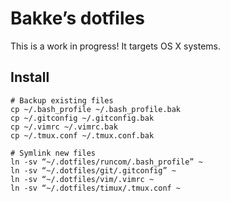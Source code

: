 # Bakke’s dotfiles
This is a work in progress! It targets OS X systems.

## Install
```
# Backup existing files
cp ~/.bash_profile ~/.bash_profile.bak
cp ~/.gitconfig ~/.gitconfig.bak
cp ~/.vimrc ~/.vimrc.bak
cp ~/.tmux.conf ~/.tmux.conf.bak

# Symlink new files
ln -sv “~/.dotfiles/runcom/.bash_profile” ~
ln -sv “~/.dotfiles/git/.gitconfig” ~
ln -sv “~/.dotfiles/vim/.vimrc ~
ln -sv “~/.dotfiles/timux/.tmux.conf ~
```
